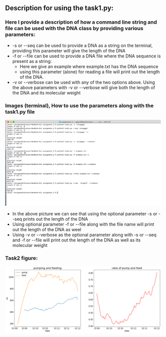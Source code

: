 ## Description for using the task1.py:

### Here I provide a description of how a command line string and file can be used with the DNA class by providing various parameters: 

* -s or --seq can be used to provide a DNA as a string on the terminal, providing this parameter will give the length of the DNA
* -f or --file can be used to provide a DNA file where the DNA sequence is present as a string:
    * Here we give an example where example.txt has the DNA sequence
    * using this parameter (alone) for reading a file will print out the length of the DNA.
* -v or --verbose can be used with any of the two options above. Using the above parameters with -v or --verbose will give both the length of the DNA and its molecular weight


### Images (terminal), How to use the parameters along with the task1.py file



![task1](hello.png)

* In the above picture we can see that using the optional parameter -s or --seq prints out the length of the DNA
* Using optional parameter -f or --file along with the file name will print out the length of the DNA as weel
* Using -v or --verbose as the optional parameter along with -s or --seq and -f or --file will print out the length of the DNA as well as its molecular weight 


### Task2 figure:
![task2](figure_task2.png)



